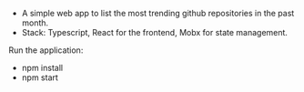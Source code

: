 
- A simple web app to list the most trending github repositories in the past month.
- Stack: Typescript, React for the frontend, Mobx for state management.

Run the application:
- npm install
- npm start
